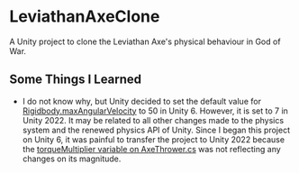 # LeviathanAxeClone
A Unity project to clone the Leviathan Axe's physical behaviour in God of War.

## Some Things I Learned
- I do not know why, but Unity decided to set the default value for [Rigidbody.maxAngularVelocity](https://docs.unity3d.com/ScriptReference/Rigidbody-maxAngularVelocity.html) to 50 in Unity 6. However, it is set to 7 in Unity 2022. It may be related to all other changes made to the physics system and the renewed physics API of Unity. Since I began this project on Unity 6, it was painful to transfer the project to Unity 2022 because the [torqueMultiplier variable on AxeThrower.cs](https://github.com/fsaltunyuva/LeviathanAxeClone/blob/main/Assets/Scripts/AxeThrower.cs) was not reflecting any changes on its magnitude.
